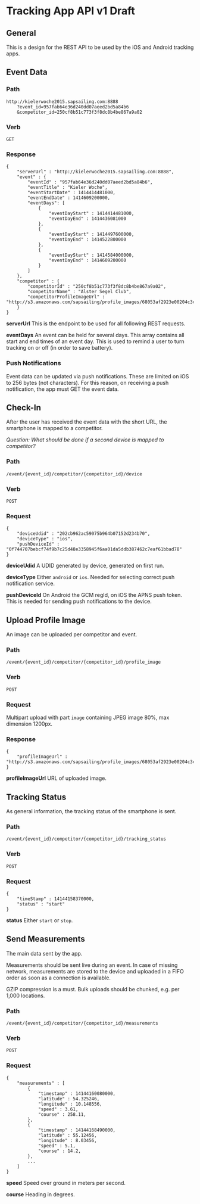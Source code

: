 # Tracking App API v1 Draft

## General

This is a design for the REST API to be used by the iOS and Android tracking apps.

## Event Data

### Path

    http://kielerwoche2015.sapsailing.com:8888
        ?event_id=957fab64e36d240dd07aeed2bd5a84b6
        &competitor_id=250cf8b51c773f3f8dc8b4be867a9a02

### Verb

    GET

### Response

    {
        "serverUrl" : "http://kielerwoche2015.sapsailing.com:8888",
        "event" : {
            "eventId" : "957fab64e36d240dd07aeed2bd5a84b6",
            "eventTitle" : "Kieler Woche",
            "eventStartDate" : 1414414481000,
            "eventEndDate" : 1414609200000,
            "eventDays": [
                {
                    "eventDayStart" : 1414414481000,
                    "eventDayEnd" : 1414436081000
                },
                {
                    "eventDayStart" : 1414497600000,
                    "eventDayEnd" : 1414522800000
                },
                {
                    "eventDayStart" : 1414584000000,
                    "eventDayEnd" : 1414609200000
                }
            ]
        },
        "competitor" : {
            "competitorId" : "250cf8b51c773f3f8dc8b4be867a9a02",
            "competitorName" : "Alster Segel Club",
            "competitorProfileImageUrl" : "http://s3.amazonaws.com/sapsailing/profile_images/68053af2923e00204c3ca7c6a3150cf7.jpeg"
        }
    }

**serverUrl** This is the endpoint to be used for all following REST requests.

**eventDays** An event can be held for several days. This array contains all start and end times of an event day. This is used to remind a user to turn tracking on or off (in order to save battery).

### Push Notifications

Event data can be updated via push notifications. These are limited on iOS to 256 bytes (not characters). For this reason, on receiving a push notification, the app must GET the event data.

## Check-In

After the user has received the event data with the short URL, the smartphone is mapped to a competitor.

_Question: What should be done if a second device is mapped to competitor?_

### Path

    /event/{event_id}/competitor/{competitor_id}/device

### Verb

    POST

### Request

    {
        "deviceUdid" : "202cb962ac59075b964b07152d234b70",
        "deviceType" : "ios",
        "pushDeviceId" : "0f744707bebcf74f9b7c25d48e3358945f6aa01da5ddb387462c7eaf61bbad78"
    }

**deviceUdid** A UDID generated by device, generated on first run.

**deviceType** Either `android` or `ios`. Needed for selecting correct push notification service.

**pushDeviceId** On Android the GCM regId, on iOS the APNS push token. This is needed for sending push notifications to the device.

## Upload Profile Image

An image can be uploaded per competitor and event.

### Path

    /event/{event_id}/competitor/{competitor_id}/profile_image

### Verb

    POST

### Request

Multipart upload with part `image` containing JPEG image 80%, max dimension 1200px.

### Response

    {
        "profileImageUrl" : "http://s3.amazonaws.com/sapsailing/profile_images/68053af2923e00204c3ca7c6a3150cf7.jpeg"
    }

**profileImageUrl** URL of uploaded image.

## Tracking Status

As general information, the tracking status of the smartphone is sent.

### Path

    /event/{event_id}/competitor/{competitor_id}/tracking_status

### Verb

    POST

### Request

    {
        "timeStamp" : 14144158370000,
        "status" : "start"
    }

**status** Either `start` or `stop`.

## Send Measurements

The main data sent by the app.

Measurements should be sent live during an event. In case of missing network, measurements are stored to the device and uploaded in a FIFO order as soon as a connection is available.

GZIP compression is a must. Bulk uploads should be chunked, e.g. per 1,000 locations.

### Path

    /event/{event_id}/competitor/{competitor_id}/measurements

### Verb

    POST

### Request

    {
        "measurements" : [
            {
                "timestamp" : 14144160080000,
                "latitude" : 54.325246,
                "longitude" : 10.148556,
                "speed" : 3.61,
                "course" : 258.11,
            },
            {
                "timestamp" : 14144168490000,
                "latitude" : 55.12456,
                "longitude" : 8.03456,
                "speed" : 5.1,
                "course" : 14.2,
            },
            ...
        ]
    }

**speed** Speed over ground in meters per second.

**course** Heading in degrees.
